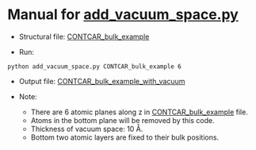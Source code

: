 # Manual for [add_vacuum_space.py](https://github.com/jzhang-github/AGAT/blob/main/AGAT_CATA/tools/add_vacuum_space.py)  

* Structural file: [CONTCAR_bulk_example](CONTCAR_bulk_example)  

* Run:  
```  
python add_vacuum_space.py CONTCAR_bulk_example 6  
```  

* Output file: [CONTCAR_bulk_example_with_vacuum](CONTCAR_bulk_example_with_vacuum)

* Note:  
	* There are 6 atomic planes along z in [CONTCAR_bulk_example](CONTCAR_bulk_example) file.
	* Atoms in the bottom plane will be removed by this code.  
	* Thickness of vacuum space: 10 Å.  
	* Bottom two atomic layers are fixed to their bulk positions.
